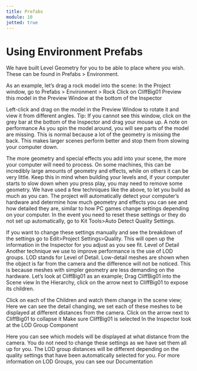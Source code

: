 ```yaml
---
title: Prefabs
module: 10
jotted: true
---
```


# Using Environment Prefabs

We have built Level Geometry for you to be able to place where you wish. These can be found in Prefabs > Environment.

As an example, let’s drag a rock model into the scene:
In the Project window, go to Prefabs > Environment > Rock
Click on CliffBig01
Preview this model in the Preview Window at the bottom of the Inspector

Left-click and drag on the model in the Preview Window to rotate it and view it from different angles.
Tip: If you cannot see this window, click on the grey bar at the bottom of the Inspector and drag your mouse up.
A note on performance
As you spin the model around, you will see parts of the model are missing. This is normal because a lot of the geometry is missing the back. This makes larger scenes perform better and stop them from slowing your computer down.

The more geometry and special effects you add into your scene, the more your computer will need to process. On some machines, this can be incredibly large amounts of geometry and effects, while on others it can be very little. Keep this in mind when building your levels and, if your computer starts to slow down when you press play, you may need to remove some geometry.
We have used a few techniques like the above, to let you build as much as you can. The project will automatically detect your computer’s hardware and determine how much geometry and effects you can see and how detailed they are, similar to how PC games change settings depending on your computer. In the event you need to reset these settings or they do not set up automatically, go to Kit Tools>Auto Detect Quality Settings.

If you want to change these settings manually and see the breakdown of the settings go to Edit>Project Settings>Quality. This will open up the information in the Inspector for you adjust as you see fit.
Level of Detail
Another technique we use to improve performance is the use of LOD groups. LOD stands for Level of Detail. Low-detail meshes are shown when the object is far from the camera and the difference will not be noticed. This is because meshes with simpler geometry are less demanding on the hardware.
Let’s look at CliffBig01 as an example;
Drag CliffBig01 into the Scene view
In the Hierarchy, click on the arrow next to CliffBig01 to expose its children.

Click on each of the Children and watch them change in the scene view;
Here we can see the detail changing, we set each of these meshes to be displayed at different distances from the camera.
Click on the arrow next to CliffBig01 to collapse it
Make sure CliffBig01 is selected
In the Inspector look at the LOD Group Component

Here you can see which models will be displayed at what distance from the camera. You do not need to change these settings as we have set them all up for you. The LOD group distances will be different depending on the quality settings that have been automatically selected for you.
For more information on LOD Groups, you can see our Documentation

